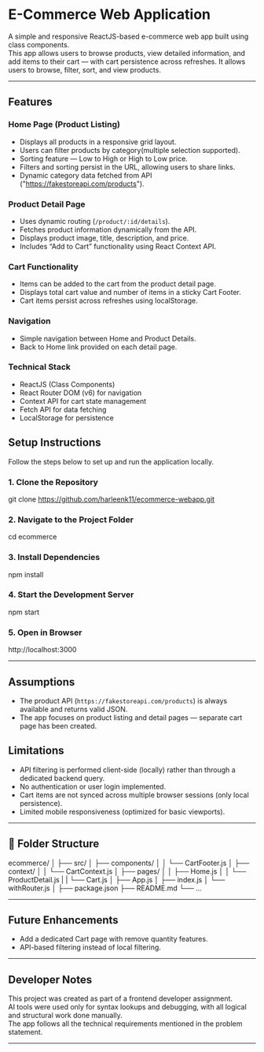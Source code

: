 # E-Commerce Web Application

A simple and responsive ReactJS-based e-commerce web app built using class components.  
This app allows users to browse products, view detailed information, and add items to their cart — with cart persistence across refreshes. It allows users to browse, filter, sort, and view products.

---
## Features

### Home Page (Product Listing)
- Displays all products in a responsive grid layout.
- Users can filter products by category(multiple selection supported).
- Sorting feature — Low to High or High to Low price.
- Filters and sorting persist in the URL, allowing users to share links.
- Dynamic category data fetched from API ("https://fakestoreapi.com/products").

### Product Detail Page
- Uses dynamic routing (`/product/:id/details`).
- Fetches product information dynamically from the API.
- Displays product image, title, description, and price.
- Includes “Add to Cart” functionality using React Context API.

### Cart Functionality
- Items can be added to the cart from the product detail page.
- Displays total cart value and number of items in a sticky Cart Footer.
- Cart items persist across refreshes using localStorage.

### Navigation
- Simple navigation between Home and Product Details.
- Back to Home link provided on each detail page.

### Technical Stack
- ReactJS (Class Components)
- React Router DOM (v6) for navigation
- Context API for cart state management
- Fetch API for data fetching
- LocalStorage for persistence

## Setup Instructions

Follow the steps below to set up and run the application locally.

### 1. Clone the Repository
git clone https://github.com/harleenk11/ecommerce-webapp.git

### 2. Navigate to the Project Folder
cd ecommerce

### 3. Install Dependencies
npm install

### 4. Start the Development Server
npm start

### 5. Open in Browser
http://localhost:3000

---

## Assumptions

- The product API (`https://fakestoreapi.com/products`) is always available and returns valid JSON.
- The app focuses on product listing and detail pages —  separate cart page has been created.
  
## Limitations

- API filtering is performed client-side (locally) rather than through a dedicated backend query.
- No authentication or user login implemented.
- Cart items are not synced across multiple browser sessions (only local persistence).
- Limited mobile responsiveness (optimized for basic viewports).

---

## 🧩 Folder Structure

ecommerce/
│
├── src/
│   ├── components/
│   │   └── CartFooter.js
│   ├── context/
│   │   └── CartContext.js
│   ├── pages/
│   │   ├── Home.js
│   │   └── ProductDetail.js
|   |   └── Cart.js
│   ├── App.js
│   ├── index.js
│   └── withRouter.js
│
├── package.json
├── README.md
└── ...

---

## Future Enhancements

- Add a dedicated Cart page with remove quantity features.
- API-based filtering instead of local filtering.

---

## Developer Notes

This project was created as part of a frontend developer assignment.  
AI tools were used only for syntax lookups and debugging, with all logical and structural work done manually.  
The app follows all the technical requirements mentioned in the problem statement.

---



